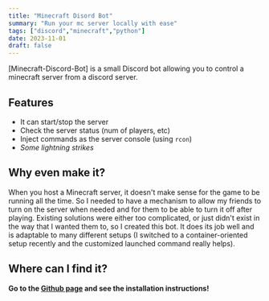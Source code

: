 ```yaml
---
title: "Minecraft Disord Bot"
summary: "Run your mc server locally with ease"
tags: ["discord","minecraft","python"]
date: 2023-11-01
draft: false
---
```


[Minecraft-Discord-Bot] is a small Discord bot allowing you to control a minecraft server from a discord server.

## Features

- It can start/stop the server
- Check the server status (num of players, etc)
- Inject commands as the server console (using `rcon`)
- *Some lightning strikes*

## Why even make it?

When you host a Minecraft server, it doesn't make sense for the game to be running all the time. So I needed to have a mechanism to allow my friends to turn on the server when needed and for them to be able to turn it off after playing. Existing solutions were either too complicated, or just didn't exist in the way that I wanted them to, so I created this bot. It does its job well and is adaptable to many different setups (I switched to a container-oriented setup recently and the customized launched command really helps).

## Where can I find it?

**Go to the [Github page](https://github.com/TypicalAM/Minecraft-Discord-Bot) and see the installation instructions!**
